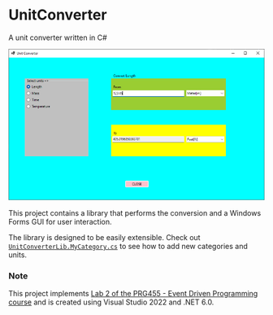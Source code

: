 # UnitConverter

A unit converter written in C#

![Screenshot of the GUI](/misc/Screenshot0.png)

This project contains a library that performs the conversion and a Windows Forms GUI for user interaction.

The library is designed to be easily extensible. Check out [`UnitConverterLib.MyCategory.cs`](/UnitConverterLib.MyCategory.cs) to see how to add new categories and units.

### Note

This project implements [Lab 2 of the PRG455 - Event Driven Programming course](/misc/lab2.pdf) and is created using Visual Studio 2022 and .NET 6.0.
